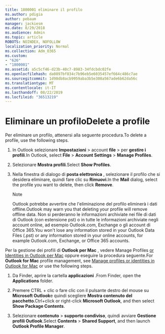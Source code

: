```yaml
---
title: 1800001 eliminare il profilo
ms.author: pdigia
author: pebaum
manager: jackiesm
ms.date: 8/29/2018
ms.audience: Admin
ms.topic: article
ROBOTS: NOINDEX, NOFOLLOW
localization_priority: Normal
ms.collection: Adm_O365
ms.custom:
- "626"
- "1800001"
ms.assetid: a5c5cf46-d23b-40c7-8983-34fdcbdc02fe
ms.openlocfilehash: da0897bf834c7b96eb5e6035457ef664c486c7ae
ms.sourcegitcommit: 1d98db8acb9959aba3b5e308a567ade6b62da56c
ms.translationtype: MT
ms.contentlocale: it-IT
ms.lasthandoff: 08/22/2019
ms.locfileid: "36513219"
---
```

# <a name="delete-a-profile"></a><span data-ttu-id="88209-102">Eliminare un profilo</span><span class="sxs-lookup"><span data-stu-id="88209-102">Delete a profile</span></span>

<span data-ttu-id="88209-103">Per eliminare un profilo, attenersi alla seguente procedura.</span><span class="sxs-lookup"><span data-stu-id="88209-103">To delete a profile, use the following steps.</span></span>
  
1. <span data-ttu-id="88209-104">In Outlook selezionare **Impostazioni** \> account **file** \> per **gestire i profili**.</span><span class="sxs-lookup"><span data-stu-id="88209-104">In Outlook, select **File** \> **Account Settings** \> **Manage Profiles**.</span></span>

2. <span data-ttu-id="88209-105">Selezionare **Mostra profili**.</span><span class="sxs-lookup"><span data-stu-id="88209-105">Select **Show Profiles**.</span></span>

3. <span data-ttu-id="88209-106">Nella finestra di dialogo di **posta elettronica** , selezionare il profilo che si desidera eliminare, quindi fare clic su **Rimuovi**.</span><span class="sxs-lookup"><span data-stu-id="88209-106">In the **Mail** dialog, select the profile you want to delete, then click **Remove**.</span></span>

    > [!NOTE]
    > <span data-ttu-id="88209-107">Outlook potrebbe avvertire che l'eliminazione del profilo eliminerà i dati offline.</span><span class="sxs-lookup"><span data-stu-id="88209-107">Outlook may warn you that deleting your profile will remove offline data.</span></span> <span data-ttu-id="88209-108">Non si perderanno le informazioni archiviate nei file di dati di Outlook (con estensione pst) o in tutte le informazioni archiviate negli account online, ad esempio Outlook.com, Exchange o gli account di Office 365.</span><span class="sxs-lookup"><span data-stu-id="88209-108">You won't lose any information stored in your Outlook Data Files (.pst) or any information stored in your online accounts, for example Outlook.com, Exchange, or Office 365 accounts.</span></span>
  
<span data-ttu-id="88209-109">Per la gestione dei profili di **Outlook per Mac** , vedere Manage Profiles [or Identities in Outlook per Mac](https://support.office.com/article/fed2a955-74df-4a24-bef6-78a426958c4c.aspx) oppure eseguire la procedura seguente.</span><span class="sxs-lookup"><span data-stu-id="88209-109">For **Outlook for Mac** profile management, see [Manage profiles or identities in Outlook for Mac](https://support.office.com/article/fed2a955-74df-4a24-bef6-78a426958c4c.aspx) or use the following steps.</span></span>
  
1. <span data-ttu-id="88209-110">Da Finder, aprire la cartella **applicazioni** .</span><span class="sxs-lookup"><span data-stu-id="88209-110">From Finder, open the **Applications** folder.</span></span>

2. <span data-ttu-id="88209-111">Premere CTRL + clic o fare clic con il pulsante destro del mouse su **Microsoft Outlook**e quindi scegliere **Mostra contenuto del pacchetto**.</span><span class="sxs-lookup"><span data-stu-id="88209-111">Ctrl+click or right-click **Microsoft Outlook**, and then select **Show Package Contents**.</span></span>

3. <span data-ttu-id="88209-112">Selezionare **contenuto** \> **supporto condiviso**, quindi avviare **Gestione profili Outlook**.</span><span class="sxs-lookup"><span data-stu-id="88209-112">Select **Contents** \> **Shared Support**, and then launch **Outlook Profile Manager**.</span></span>
